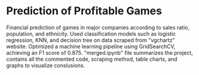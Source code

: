 # Prediction of Profitable Games
Financial prediction of games in major companies according to sales ratio, population, and ethnicity.
Used classification models such as logistic regression, KNN, and decision tree on data scraped from "vgchartz" website.
Optimized a machine learning pipeline using GridSearchCV, achieving an F1 score of 0.875.
"merged.ipynb" file summarizes the project, contains all the commented code, scraping method, table charts, and graphs to visualize conslusions.
